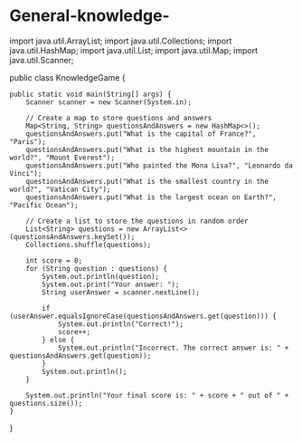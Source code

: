 # General-knowledge-
import java.util.ArrayList;
import java.util.Collections;
import java.util.HashMap;
import java.util.List;
import java.util.Map;
import java.util.Scanner;

public class KnowledgeGame {

    public static void main(String[] args) {
        Scanner scanner = new Scanner(System.in);

        // Create a map to store questions and answers
        Map<String, String> questionsAndAnswers = new HashMap<>();
        questionsAndAnswers.put("What is the capital of France?", "Paris");
        questionsAndAnswers.put("What is the highest mountain in the world?", "Mount Everest");
        questionsAndAnswers.put("Who painted the Mona Lisa?", "Leonardo da Vinci");
        questionsAndAnswers.put("What is the smallest country in the world?", "Vatican City");
        questionsAndAnswers.put("What is the largest ocean on Earth?", "Pacific Ocean");

        // Create a list to store the questions in random order
        List<String> questions = new ArrayList<>(questionsAndAnswers.keySet());
        Collections.shuffle(questions);

        int score = 0;
        for (String question : questions) {
            System.out.println(question);
            System.out.print("Your answer: ");
            String userAnswer = scanner.nextLine();

            if (userAnswer.equalsIgnoreCase(questionsAndAnswers.get(question))) {
                System.out.println("Correct!");
                score++;
            } else {
                System.out.println("Incorrect. The correct answer is: " + questionsAndAnswers.get(question));
            }
            System.out.println();
        }

        System.out.println("Your final score is: " + score + " out of " + questions.size());
    }
}
